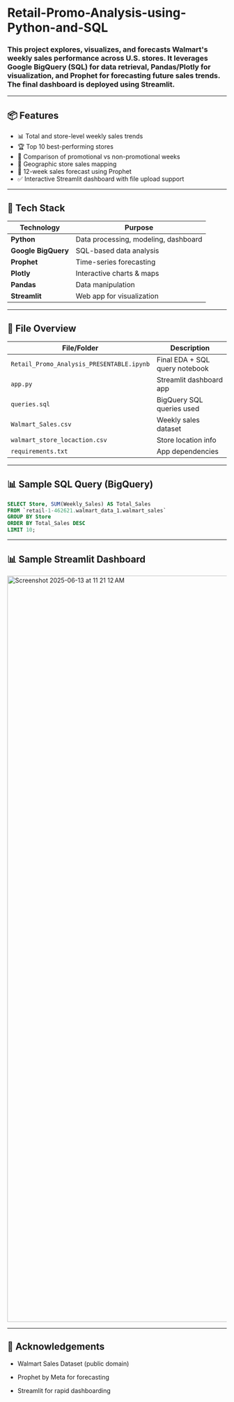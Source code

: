 # Retail-Promo-Analysis-using-Python-and-SQL

### This project explores, visualizes, and forecasts Walmart's weekly sales performance across U.S. stores. It leverages **Google BigQuery (SQL)** for data retrieval, **Pandas/Plotly** for visualization, and **Prophet** for forecasting future sales trends. The final dashboard is deployed using **Streamlit**.
---
## 📦 Features

- 📊 Total and store-level weekly sales trends
- 🏆 Top 10 best-performing stores
- 🎯 Comparison of promotional vs non-promotional weeks
- 📍 Geographic store sales mapping
- 🔮 12-week sales forecast using Prophet
- ✅ Interactive Streamlit dashboard with file upload support
---
## 🚀 Tech Stack

| Technology      | Purpose                            |
|----------------|-------------------------------------|
| **Python**      | Data processing, modeling, dashboard |
| **Google BigQuery** | SQL-based data analysis           |
| **Prophet**     | Time-series forecasting             |
| **Plotly**      | Interactive charts & maps           |
| **Pandas**      | Data manipulation                   |
| **Streamlit**   | Web app for visualization           |

---
## 📁 File Overview

| File/Folder                 | Description                                 |
|----------------------------|---------------------------------------------|
| `Retail_Promo_Analysis_PRESENTABLE.ipynb` | Final EDA + SQL query notebook         |
| `app.py`                   | Streamlit dashboard app                     |
| `queries.sql`              | BigQuery SQL queries used                   |
| `Walmart_Sales.csv`        | Weekly sales dataset                        |
| `walmart_store_locaction.csv` | Store location info                        |
| `requirements.txt`         | App dependencies                            |

---
## 📊 Sample SQL Query (BigQuery)
```sql
SELECT Store, SUM(Weekly_Sales) AS Total_Sales
FROM `retail-1-462621.walmart_data_1.walmart_sales`
GROUP BY Store
ORDER BY Total_Sales DESC
LIMIT 10;
```
---
## 📊 Sample Streamlit Dashboard
<img width="1710" alt="Screenshot 2025-06-13 at 11 21 12 AM" src="https://github.com/user-attachments/assets/d47332ae-d69d-4a68-90a5-cacba1207ebf" />

---

## 🤝 Acknowledgements
- Walmart Sales Dataset (public domain)

- Prophet by Meta for forecasting

- Streamlit for rapid dashboarding
